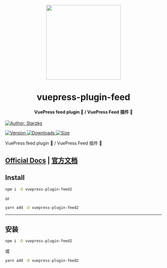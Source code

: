 <!-- markdownlint-disable -->
<p align="center">
  <img width="240" src="https://shentuzhigang.cn/vuepress-theme-star/images/hero.png" style="text-align: center;"/>
</p>
<h1 align="center">vuepress-plugin-feed</h1>
<h4 align="center">VuePress feed plugin 📡 / VuePress Feed 插件 📡</h4>

[![Author: Starzkg](https://img.shields.io/badge/Author-Starzkg-blue.svg?style=for-the-badge)](https://shentuzhigang.cn)

<!-- markdownlint-restore -->

[![Version](https://img.shields.io/npm/v/@starzkg/vuepress-plugin-feed.svg?style=flat-square&logo=npm) ![Downloads](https://img.shields.io/npm/dm/@starzkg/vuepress-plugin-feed.svg?style=flat-square&logo=npm) ![Size](https://img.shields.io/bundlephobia/min/@starzkg/vuepress-plugin-feed?style=flat-square&logo=npm)](https://www.npmjs.com/package/@starzkg/vuepress-plugin-feed)

VuePress feed plugin 📡 / VuePress Feed 插件 📡

## [Official Docs](https://vuepress-theme-hope.github.io/feed/) | [官方文档](https://vuepress-theme-hope.github.io/feed/zh/)

## Install

```bash
npm i -D vuepress-plugin-feed2
```

or

```bash
yarn add -D vuepress-plugin-feed2
```

---

## 安装

```bash
npm i -D vuepress-plugin-feed2
```

或

```bash
yarn add -D vuepress-plugin-feed2
```
